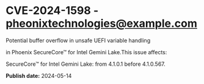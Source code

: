 # CVE-2024-1598 - pheonixtechnologies@example.com

Potential buffer overflow 
in unsafe UEFI variable handling 

in Phoenix SecureCore™ for Intel Gemini Lake.This issue affects:

SecureCore™ for Intel Gemini Lake: from 4.1.0.1 before 4.1.0.567.



**Publish date:** 2024-05-14
